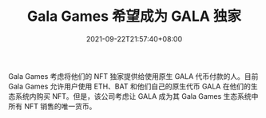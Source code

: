 ﻿---
title: "Gala Games 希望成为 GALA 独家"
date: 2021-09-22T21:57:40+08:00
lastmod: 2021-09-22T16:45:40+08:00
draft: false
authors: ["Lee"]
description: "Gala Games 考虑将他们的 NFT 独家提供给使用原生 GALA 代币付款的人。目前 Gala Games 允许用户使用 ETH、BAT 和他们自己的原生代币 GALA 在他们的生态系统内购买 NFT。但是，该公司考虑让 GALA 成为其 Gala Games 生态系统中所有 NFT 销售的唯一货币。"
featuredImage: "gala-games-looking-to-become-gala-exclusive.png"
tags: ["Virtual World","虚拟世界","Play to Earn"]
categories: ["news"]
news: ["虚拟世界"]
weight: 
lightgallery: true
pinned: false
recommend: false
recommend1: false
---

Gala Games 考虑将他们的 NFT 独家提供给使用原生 GALA 代币付款的人。目前 Gala Games 允许用户使用 ETH、BAT 和他们自己的原生代币 GALA 在他们的生态系统内购买 NFT。但是，该公司考虑让 GALA 成为其 Gala Games 生态系统中所有 NFT 销售的唯一货币。

<!--more-->

